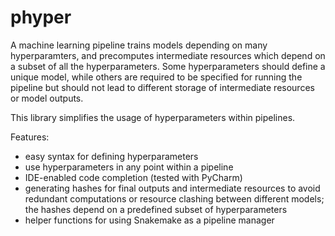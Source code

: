 # phyper
A machine learning pipeline trains models depending on many hyperparamters, and precomputes intermediate resources which depend on a subset of all the hyperparameters. Some hyperparameters should define a unique model, while others are required to be specified for running the pipeline but should not lead to different storage of intermediate resources or model outputs. 

This library simplifies the usage of hyperparameters within pipelines.

Features:
* easy syntax for defining hyperparameters
* use hyperparameters in any point within a pipeline
* IDE-enabled code completion (tested with PyCharm)
* generating hashes for final outputs and intermediate resources to avoid redundant computations or resource clashing between different models; the hashes depend on a predefined subset of hyperparameters
* helper functions for using Snakemake as a pipeline manager
